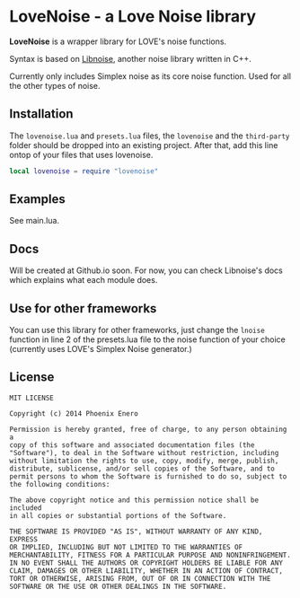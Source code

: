 # LoveNoise - a Love Noise library

__LoveNoise__ is a wrapper library for LOVE's noise functions.

Syntax is based on [Libnoise](http://libnoise.sourceforge.net/), another noise library written in C++.

Currently only includes Simplex noise as its core noise function. Used for all the other types of noise.

Installation
------------

The `lovenoise.lua` and `presets.lua` files, the `lovenoise` and the `third-party` folder should be dropped into an existing project. After that, add this line ontop of your files that uses lovenoise.

```lua
local lovenoise = require "lovenoise"
````

Examples
--------

See main.lua.

Docs
----

Will be created at Github.io soon. For now, you can check Libnoise's docs which explains what each module does.

Use for other frameworks
------------------------

You can use this library for other frameworks, just change the `lnoise` function in line 2 of the presets.lua file to the noise function of your choice (currently uses LOVE's Simplex Noise generator.)

License
-------

	MIT LICENSE

	Copyright (c) 2014 Phoenix Enero

	Permission is hereby granted, free of charge, to any person obtaining a
	copy of this software and associated documentation files (the
	"Software"), to deal in the Software without restriction, including
	without limitation the rights to use, copy, modify, merge, publish,
	distribute, sublicense, and/or sell copies of the Software, and to
	permit persons to whom the Software is furnished to do so, subject to
	the following conditions:

	The above copyright notice and this permission notice shall be included
	in all copies or substantial portions of the Software.

	THE SOFTWARE IS PROVIDED "AS IS", WITHOUT WARRANTY OF ANY KIND, EXPRESS
	OR IMPLIED, INCLUDING BUT NOT LIMITED TO THE WARRANTIES OF
	MERCHANTABILITY, FITNESS FOR A PARTICULAR PURPOSE AND NONINFRINGEMENT.
	IN NO EVENT SHALL THE AUTHORS OR COPYRIGHT HOLDERS BE LIABLE FOR ANY
	CLAIM, DAMAGES OR OTHER LIABILITY, WHETHER IN AN ACTION OF CONTRACT,
	TORT OR OTHERWISE, ARISING FROM, OUT OF OR IN CONNECTION WITH THE
	SOFTWARE OR THE USE OR OTHER DEALINGS IN THE SOFTWARE.